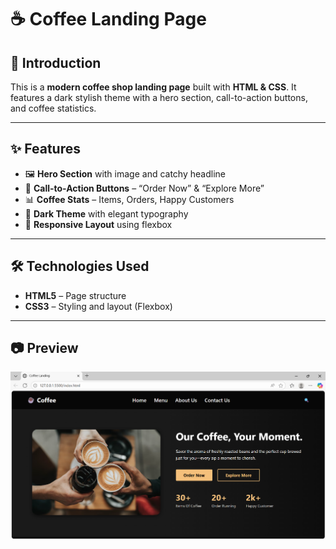 # ☕ Coffee Landing Page

## 📜 Introduction

This is a **modern coffee shop landing page** built with **HTML & CSS**. It features a dark stylish theme with a hero section, call-to-action buttons, and coffee statistics.

---

## ✨ Features

* 🖼 **Hero Section** with image and catchy headline
* 🔘 **Call-to-Action Buttons** – “Order Now” & “Explore More”
* 📊 **Coffee Stats** – Items, Orders, Happy Customers
* 🌙 **Dark Theme** with elegant typography
* 📱 **Responsive Layout** using flexbox

---

## 🛠️ Technologies Used

* **HTML5** – Page structure
* **CSS3** – Styling and layout (Flexbox)

---

## 📷 Preview

![Coffee Landing Preview](https://github.com/Krithikulal13/Coffee-Shop-Landing-Page/blob/main/Output.png)

